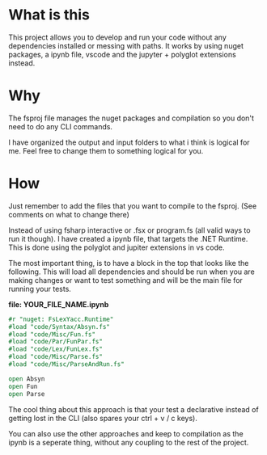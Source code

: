 # What is this
This project allows you to develop and run your code without any dependencies installed or messing with paths. It works by using nuget packages, a ipynb file, vscode and the jupyter + polyglot extensions instead.

# Why
The fsproj file manages the nuget packages and compilation so you don't need to do any CLI commands. 

I have organized the output and input folders to what i think is logical for me. Feel free to change them to something logical for you.

# How
Just remember to add the files that you want to compile to the fsproj. (See comments on what to change there)

Instead of using fsharp interactive or .fsx or program.fs (all valid ways to run it though). I have created a ipynb file, that targets the .NET Runtime. This is done using the polyglot and jupiter extensions in vs code.

The most important thing, is to have a block in the top that looks like the following. 
This will load all dependencies and should be run when you are making changes or want to test something and will be the main file for running your tests.

**file: YOUR_FILE_NAME.ipynb**
```fsharp
#r "nuget: FsLexYacc.Runtime"
#load "code/Syntax/Absyn.fs"
#load "code/Misc/Fun.fs"
#load "code/Par/FunPar.fs"
#load "code/Lex/FunLex.fs"
#load "code/Misc/Parse.fs"
#load "code/Misc/ParseAndRun.fs"

open Absyn
open Fun
open Parse
```

The cool thing about this approach is that your test a declarative instead of getting lost in the CLI (also spares your ctrl + v / c keys).

You can also use the other approaches and keep to compilation as the ipynb is a seperate thing, without any coupling to the rest of the project.

